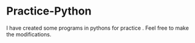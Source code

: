# Practice-Python
I have created some programs in pythons for practice . Feel free to make the modifications. 
